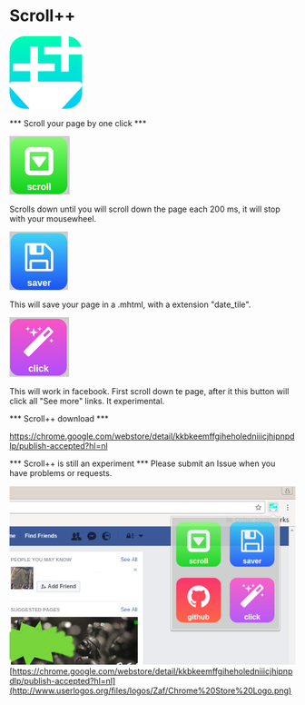 # Scroll++

![](icon-128.png)


*** Scroll your page by one click ***






![](scroll.png) 




Scrolls down until you will scroll down the page each 200 ms, it will stop with your mousewheel.



![](save.png)

This will save your page in a .mhtml, with a extension "date_tile".


![](click.png) 

This will work in facebook. First scroll down te page, after it this button will click all "See more" links. It experimental.




*** Scroll++ download *** 

https://chrome.google.com/webstore/detail/kkbkeemffgiheholedniiicjhipnpdlp/publish-accepted?hl=nl


*** Scroll++ is still an experiment *** 
Please submit an Issue when you have problems or requests.


![](screenshot.png)
[https://chrome.google.com/webstore/detail/kkbkeemffgiheholedniiicjhipnpdlp/publish-accepted?hl=nl](http://www.userlogos.org/files/logos/Zaf/Chrome%20Store%20Logo.png)
